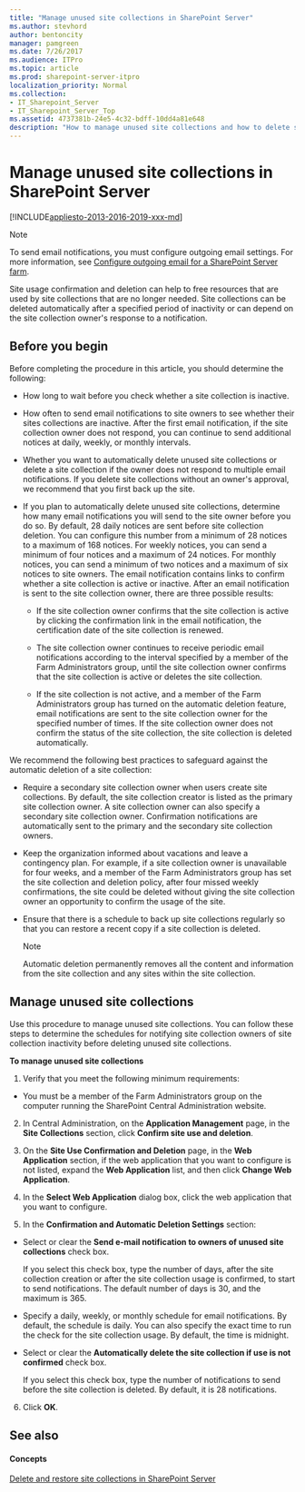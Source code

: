 ```yaml
---
title: "Manage unused site collections in SharePoint Server"
ms.author: stevhord
author: bentoncity
manager: pamgreen
ms.date: 7/26/2017
ms.audience: ITPro
ms.topic: article
ms.prod: sharepoint-server-itpro
localization_priority: Normal
ms.collection:
- IT_Sharepoint_Server
- IT_Sharepoint_Server_Top
ms.assetid: 4737381b-24e5-4c32-bdff-10dd4a81e648
description: "How to manage unused site collections and how to delete site collections automatically in SharePoint Server."
---
```


# Manage unused site collections in SharePoint Server

[!INCLUDE[appliesto-2013-2016-2019-xxx-md](../includes/appliesto-2013-2016-2019-xxx-md.md)] 
  
> [!NOTE]
> To send email notifications, you must configure outgoing email settings. For more information, see [Configure outgoing email for a SharePoint Server farm](../administration/outgoing-email-configuration.md). 
  
Site usage confirmation and deletion can help to free resources that are used by site collections that are no longer needed. Site collections can be deleted automatically after a specified period of inactivity or can depend on the site collection owner's response to a notification.
  
## Before you begin

Before completing the procedure in this article, you should determine the following:
  
- How long to wait before you check whether a site collection is inactive.
    
- How often to send email notifications to site owners to see whether their sites collections are inactive. After the first email notification, if the site collection owner does not respond, you can continue to send additional notices at daily, weekly, or monthly intervals.
    
- Whether you want to automatically delete unused site collections or delete a site collection if the owner does not respond to multiple email notifications. If you delete site collections without an owner's approval, we recommend that you first back up the site.
    
- If you plan to automatically delete unused site collections, determine how many email notifications you will send to the site owner before you do so. By default, 28 daily notices are sent before site collection deletion. You can configure this number from a minimum of 28 notices to a maximum of 168 notices. For weekly notices, you can send a minimum of four notices and a maximum of 24 notices. For monthly notices, you can send a minimum of two notices and a maximum of six notices to site owners. The email notification contains links to confirm whether a site collection is active or inactive. After an email notification is sent to the site collection owner, there are three possible results:
    
  - If the site collection owner confirms that the site collection is active by clicking the confirmation link in the email notification, the certification date of the site collection is renewed.
    
  - The site collection owner continues to receive periodic email notifications according to the interval specified by a member of the Farm Administrators group, until the site collection owner confirms that the site collection is active or deletes the site collection.
    
  - If the site collection is not active, and a member of the Farm Administrators group has turned on the automatic deletion feature, email notifications are sent to the site collection owner for the specified number of times. If the site collection owner does not confirm the status of the site collection, the site collection is deleted automatically.
    
We recommend the following best practices to safeguard against the automatic deletion of a site collection:
  
- Require a secondary site collection owner when users create site collections. By default, the site collection creator is listed as the primary site collection owner. A site collection owner can also specify a secondary site collection owner. Confirmation notifications are automatically sent to the primary and the secondary site collection owners.
    
- Keep the organization informed about vacations and leave a contingency plan. For example, if a site collection owner is unavailable for four weeks, and a member of the Farm Administrators group has set the site collection and deletion policy, after four missed weekly confirmations, the site could be deleted without giving the site collection owner an opportunity to confirm the usage of the site.
    
- Ensure that there is a schedule to back up site collections regularly so that you can restore a recent copy if a site collection is deleted.
    
    > [!NOTE]
    > Automatic deletion permanently removes all the content and information from the site collection and any sites within the site collection. 
  
## Manage unused site collections

Use this procedure to manage unused site collections. You can follow these steps to determine the schedules for notifying site collection owners of site collection inactivity before deleting unused site collections.
  
 **To manage unused site collections**
  
1. Verify that you meet the following minimum requirements:
    
  - You must be a member of the Farm Administrators group on the computer running the SharePoint Central Administration website.
    
2. In Central Administration, on the **Application Management** page, in the **Site Collections** section, click **Confirm site use and deletion**.
    
3. On the **Site Use Confirmation and Deletion** page, in the **Web Application** section, if the web application that you want to configure is not listed, expand the **Web Application** list, and then click **Change Web Application**.
    
4. In the **Select Web Application** dialog box, click the web application that you want to configure. 
    
5. In the **Confirmation and Automatic Deletion Settings** section: 
    
  - Select or clear the **Send e-mail notification to owners of unused site collections** check box. 
    
    If you select this check box, type the number of days, after the site collection creation or after the site collection usage is confirmed, to start to send notifications. The default number of days is 30, and the maximum is 365.
    
  - Specify a daily, weekly, or monthly schedule for email notifications. By default, the schedule is daily. You can also specify the exact time to run the check for the site collection usage. By default, the time is midnight.
    
  - Select or clear the **Automatically delete the site collection if use is not confirmed** check box. 
    
    If you select this check box, type the number of notifications to send before the site collection is deleted. By default, it is 28 notifications.
    
6. Click **OK**.
    
## See also

#### Concepts

[Delete and restore site collections in SharePoint Server](delete-and-restore-site-collections.md)


